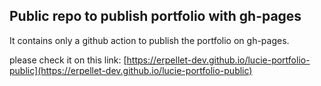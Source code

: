 ## Public repo to publish portfolio with gh-pages

It contains only a github action to publish the portfolio on gh-pages.

please check it on this link: [https://erpellet-dev.github.io/lucie-portfolio-public](https://erpellet-dev.github.io/lucie-portfolio-public) 
